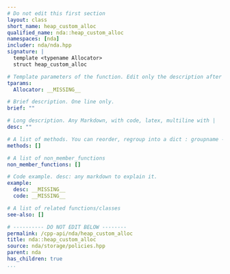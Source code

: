 ```yaml
---
# Do not edit this first section
layout: class
short_name: heap_custom_alloc
qualified_name: nda::heap_custom_alloc
namespaces: [nda]
includer: nda/nda.hpp
signature: |
  template <typename Allocator>
  struct heap_custom_alloc

# Template parameters of the function. Edit only the description after the :
tparams:
  Allocator: __MISSING__

# Brief description. One line only.
brief: ""

# Long description. Any Markdown, with code, latex, multiline with |
desc: ""

# A list of methods. You can reorder, regroup into a dict : groupname -> list
methods: []

# A list of non_member_functions
non_member_functions: []

# Code example. desc: any markdown to explain it.
example:
  desc: __MISSING__
  code: __MISSING__

# A list of related functions/classes
see-also: []

# ---------- DO NOT EDIT BELOW --------
permalink: /cpp-api/nda/heap_custom_alloc
title: nda::heap_custom_alloc
source: nda/storage/policies.hpp
parent: nda
has_children: true
...
```


